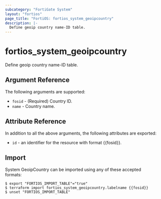 ```yaml
---
subcategory: "FortiGate System"
layout: "fortios"
page_title: "FortiOS: fortios_system_geoipcountry"
description: |-
  Define geoip country name-ID table.
---
```


# fortios_system_geoipcountry
Define geoip country name-ID table.

## Argument Reference

The following arguments are supported:

* `fosid` - (Required) Country ID.
* `name` - Country name.


## Attribute Reference

In addition to all the above arguments, the following attributes are exported:
* `id` - an identifier for the resource with format {{fosid}}.

## Import

System GeoipCountry can be imported using any of these accepted formats:
```
$ export "FORTIOS_IMPORT_TABLE"="true"
$ terraform import fortios_system_geoipcountry.labelname {{fosid}}
$ unset "FORTIOS_IMPORT_TABLE"
```
